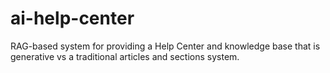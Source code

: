 # ai-help-center
RAG-based system for providing a Help Center and knowledge base that is generative vs a traditional articles and sections system.
